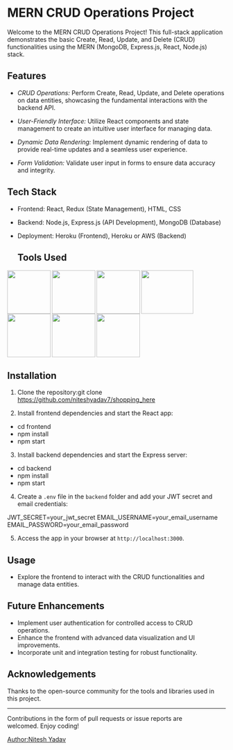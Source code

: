 # MERN CRUD Operations Project

Welcome to the MERN CRUD Operations Project! This full-stack application demonstrates the basic Create, Read, Update, and Delete (CRUD) functionalities using the MERN (MongoDB, Express.js, React, Node.js) stack.

## Features

- *CRUD Operations:* Perform Create, Read, Update, and Delete operations on data entities, showcasing the fundamental interactions with the backend API.

- *User-Friendly Interface:* Utilize React components and state management to create an intuitive user interface for managing data.

- *Dynamic Data Rendering:* Implement dynamic rendering of data to provide real-time updates and a seamless user experience.

- *Form Validation:* Validate user input in forms to ensure data accuracy and integrity.

## Tech Stack

- Frontend: React, Redux (State Management), HTML, CSS
- Backend: Node.js, Express.js (API Development), MongoDB (Database)
- Deployment: Heroku (Frontend), Heroku or AWS (Backend)

  ## Tools Used
<img align="left" src="https://user-images.githubusercontent.com/18380165/224329335-3cdf989b-bdce-41e6-82dc-7d4c50d5f283.png" width="100" height="100">
<img align="left" src="https://user-images.githubusercontent.com/18380165/224329345-7363d693-4f27-4a58-8c9e-086d8a3fa420.png" width="100" height="100">
<img align="left" src="https://user-images.githubusercontent.com/18380165/224332427-426a3fbb-e25d-4deb-a832-666ae2e2e418.png" width="100" height="100">
<img align="left" src="https://user-images.githubusercontent.com/18380165/224741719-3887a83f-9041-49b5-b1d3-a4b636147582.png" width="120" height="100">
<img align="left" src="https://user-images.githubusercontent.com/18380165/224742317-8448ec1f-c35e-4fa3-99bf-5075da765c1a.png" width="100" height="100">
<img align="left" src="https://user-images.githubusercontent.com/18380165/224742804-66cd82b1-fedd-40a1-ad43-6cd2a7b91e46.png" width="100" height="100">
<br>
<img  src="https://user-images.githubusercontent.com/18380165/224329339-a5174b23-1a5c-4ae4-95c8-ead20a29d77e.png" width="100" height="100">


## Installation


1. Clone the repository:git clone https://github.com/niteshyadav7/shopping_here

2. Install frontend dependencies and start the React app:

* cd frontend
* npm install
* npm start

3. Install backend dependencies and start the Express server:
  
* cd backend
* npm install
* npm start
  
4. Create a `.env` file in the `backend` folder and add your JWT secret and email credentials:

JWT_SECRET=your_jwt_secret
EMAIL_USERNAME=your_email_username
EMAIL_PASSWORD=your_email_password

5. Access the app in your browser at `http://localhost:3000`.

## Usage

- Explore the frontend to interact with the CRUD functionalities and manage data entities.

## Future Enhancements

- Implement user authentication for controlled access to CRUD operations.
- Enhance the frontend with advanced data visualization and UI improvements.
- Incorporate unit and integration testing for robust functionality.

## Acknowledgements

Thanks to the open-source community for the tools and libraries used in this project.

---

Contributions in the form of pull requests or issue reports are welcomed. Enjoy coding!

[Author:Nitesh Yadav](https://www.linkedin.com/in/nitesh7yadav/) 
